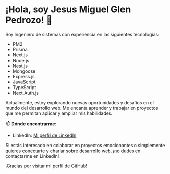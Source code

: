 # ¡Hola, soy Jesus Miguel Glen Pedrozo! 👋

Soy Ingeniero de sistemas con experiencia en las siguientes tecnologías:

- PM2
- Prisma
- Next.js
- Node.js
- Nest.js
- Mongoose
- Express.js
- JavaScript
- TypeScript
- Next.Auth.js

Actualmente, estoy explorando nuevas oportunidades y desafíos en el mundo del desarrollo web. Me encanta aprender y trabajar en proyectos que me permitan aplicar y ampliar mis habilidades.


📫 **Dónde encontrarme:**

- LinkedIn: [Mi perfil de LinkedIn](https://www.linkedin.com/in/jesus-miguel-glen-pedrozo-75956a1b6/)

Si estás interesado en colaborar en proyectos emocionantes o simplemente quieres conectarte y charlar sobre desarrollo web, ¡no dudes en contactarme en LinkedIn!

¡Gracias por visitar mi perfil de GitHub!
